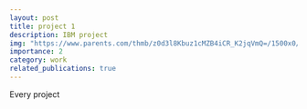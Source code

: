 ```yaml
---
layout: post
title: project 1
description: IBM project 
img: "https://www.parents.com/thmb/z0d3l8Kbuz1cMZB4iCR_K2jqVmQ=/1500x0/filters:no_upscale():max_bytes(150000):strip_icc()/cGettyImages-1049272194-2000-852e11e55cfa40d48feb03811ce0fd35.jpg"
importance: 2
category: work
related_publications: true
---
```


Every project


